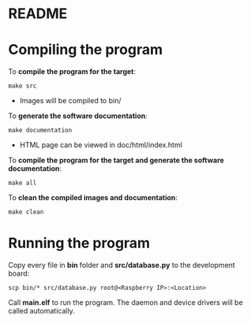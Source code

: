 # README
# Compiling the program

To **compile the program for the target**:
    
    make src

- Images will be compiled to bin/

To **generate the software documentation**:

    make documentation
    
- HTML page can be viewed in doc/html/index.html

To **compile the program for the target and generate the software documentation**:
    
    make all

To **clean the compiled images and documentation**:

    make clean
    
# Running the program

Copy every file in **bin** folder and **src/database.py** to the development board:

    scp bin/* src/database.py root@<Raspberry IP>:<Location>
    
Call **main.elf** to run the program. The daemon and device drivers will be called automatically.

